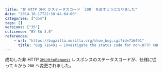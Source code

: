 ```yaml
---
title: "非 HTTP XHR がステータスコード `200` を返すようになりました"
date: "2014-10-17T22:50:44-04:00"
categories: ["dom"]
tags: []
versions: ["35"]
cclicense: "BY-SA 3.0"
references:
    - url: "https://bugzilla.mozilla.org/show_bug.cgi?id=716491"
      title: "Bug 716491 – Investigate the status code for non-HTTP XHR."
---
```

成功した非 HTTP [`XMLHttpRequest`](https://developer.mozilla.org/docs/Web/API/XMLHttpRequest) レスポンスのステータスコードが、仕様に従って `0` から `200` へ変更されました。
